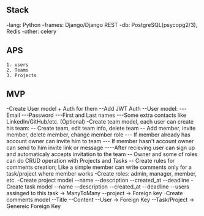 ## Stack
-lang: Python
-frames: Django/Django REST
-db: PostgreSQL(psycopg2/3), Redis
-other: celery

## APS
    1. users
    2. Teams
    3. Projects

## MVP
-Create User model + Auth for them
    --Add JWT Auth
    --User model:
        ---Email
        ---Password
        ---First and Last names
        ---Some extra contacts like LinkedIn/GitHub/etc. (Optional)
-Create team model, each user can create his team:
    -- Create team, edit team info, delete team
    -- Add member, invite member, delete member, change member role
        --- If member already has account owner can invite him to team
        --- If member hasn't account owner can send to him invite link or message
            ----After recieving user can sign up and automaticaly accepts invitation to the team
    -- Owner and some of roles can do CRUD operation with Projects and Tasks
    -- Create rules for comments creation; Like a simple member can write comments only for a task/project where member works
-Create roles: admin, manager, member, etc.
-Create project model
    --name
    --description
    --created_at
    --deadline
-Create task model
    --name
    --description
    --created_at
    --deadline
    --users assinged to this task -> ManyToMany
    --project -> Foreign key
-Create comments model
    --Title
    --Content
    --User -> Foreign Key
    --Task/Project -> Genereic Foreign Key